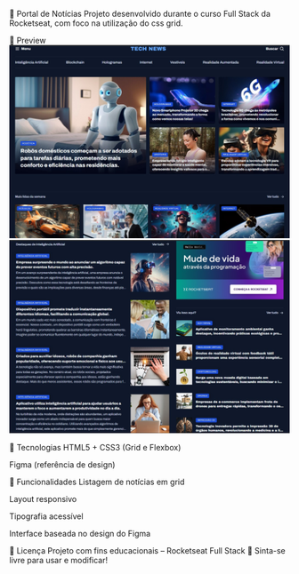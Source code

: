 📰 Portal de Notícias
Projeto desenvolvido durante o curso Full Stack da Rocketseat, com foco na utilização do css grid.

📸 Preview
![Preview do Projeto](./assets/print/print1.jpeg)
![Preview do Projeto](./assets/print/print2.jpeg)

🚀 Tecnologias
HTML5 + CSS3 (Grid e Flexbox)

Figma (referência de design)

🎯 Funcionalidades
Listagem de notícias em grid

Layout responsivo

Tipografia acessível

Interface baseada no design do Figma

📄 Licença
Projeto com fins educacionais – Rocketseat Full Stack 🚀
Sinta-se livre para usar e modificar!
